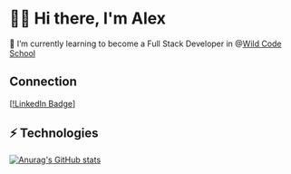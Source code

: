 # 👋🧎 Hi there, I'm Alex  

🌱 I’m currently learning to become a Full Stack Developer in @[Wild Code School](https://www.wildcodeschool.com/)

## Connection
[[!LinkedIn Badge](https://www.linkedin.com/in/alexejholad/)]
## ⚡ Technologies 

[![Anurag's GitHub stats](https://github-readme-stats.vercel.app/api?username=AlexHolad&show_icons=true&theme=merko)
](https://github.com/anuraghazra/github-readme-stats)
